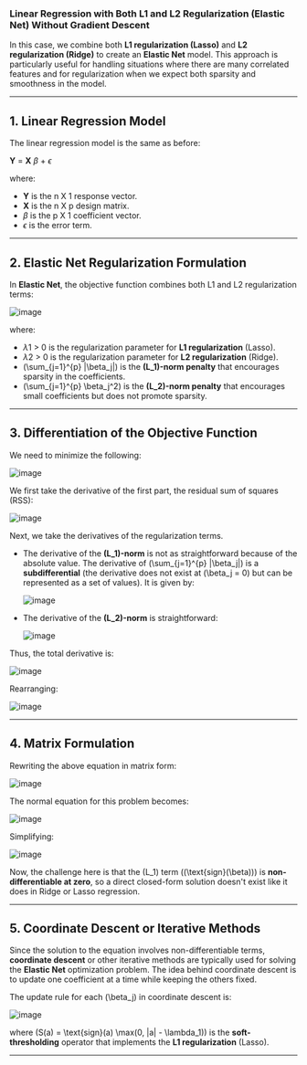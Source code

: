 ### **Linear Regression with Both L1 and L2 Regularization (Elastic Net) Without Gradient Descent**

In this case, we combine both **L1 regularization (Lasso)** and **L2 regularization (Ridge)** to create an **Elastic Net** model. This approach is particularly useful for handling situations where there are many correlated features and for regularization when we expect both sparsity and smoothness in the model.

---

## **1. Linear Regression Model**  

The linear regression model is the same as before:

**Y** = **X** $\beta$ + $\epsilon$

where:  
- **Y** is the n X 1 response vector.  
- **X** is the n X p design matrix.  
- $\beta$ is the p X 1 coefficient vector.  
- $\epsilon$ is the error term.

---

## **2. Elastic Net Regularization Formulation**

In **Elastic Net**, the objective function combines both L1 and L2 regularization terms:

![image](https://github.com/user-attachments/assets/3e1f8c56-9356-4eb9-95fd-26578ac5c897)


where:  
- $\lambda$1 > 0 is the regularization parameter for **L1 regularization** (Lasso).  
- $\lambda$2 > 0 is the regularization parameter for **L2 regularization** (Ridge).  
- \(\sum_{j=1}^{p} |\beta_j|\) is the **\(L_1\)-norm penalty** that encourages sparsity in the coefficients.  
- \(\sum_{j=1}^{p} \beta_j^2\) is the **\(L_2\)-norm penalty** that encourages small coefficients but does not promote sparsity.

---

## **3. Differentiation of the Objective Function**

We need to minimize the following:

![image](https://github.com/user-attachments/assets/86e06f11-616c-4d3e-acc3-bd12047aa872)


We first take the derivative of the first part, the residual sum of squares (RSS):

![image](https://github.com/user-attachments/assets/18dcc4bb-ebe5-4658-8ab9-3b9950dacdfb)


Next, we take the derivatives of the regularization terms.

- The derivative of the **\(L_1\)-norm** is not as straightforward because of the absolute value. The derivative of \(\sum_{j=1}^{p} |\beta_j|\) is a **subdifferential** (the derivative does not exist at \(\beta_j = 0\) but can be represented as a set of values). It is given by:

  ![image](https://github.com/user-attachments/assets/69748a02-b28b-491d-abdc-442e9041233a)


- The derivative of the **\(L_2\)-norm** is straightforward:

  ![image](https://github.com/user-attachments/assets/e7e1dc74-27c4-45d7-9f22-91e91d20843f)


Thus, the total derivative is:

![image](https://github.com/user-attachments/assets/dc5de3e4-60f9-4bcc-8731-a791d450e05e)


Rearranging:

![image](https://github.com/user-attachments/assets/c4c590d0-9c49-4cf4-9201-7f105de0bc61)


---

## **4. Matrix Formulation**

Rewriting the above equation in matrix form:

![image](https://github.com/user-attachments/assets/86e47af9-3a5c-48de-99e1-6bb4756479d1)


The normal equation for this problem becomes:

![image](https://github.com/user-attachments/assets/2e6cd649-3589-4492-b9e8-79c3989b0c25)


Simplifying:

![image](https://github.com/user-attachments/assets/9386d351-0308-475c-9c90-4d77757f75fb)


Now, the challenge here is that the \(L_1\) term (\(\text{sign}(\beta)\)) is **non-differentiable at zero**, so a direct closed-form solution doesn't exist like it does in Ridge or Lasso regression.

---

## **5. Coordinate Descent or Iterative Methods**

Since the solution to the equation involves non-differentiable terms, **coordinate descent** or other iterative methods are typically used for solving the **Elastic Net** optimization problem. The idea behind coordinate descent is to update one coefficient at a time while keeping the others fixed.

The update rule for each \(\beta_j\) in coordinate descent is:

![image](https://github.com/user-attachments/assets/a3e2d8cb-0754-4b9b-bdd3-e05832a42b87)


where \(S(a) = \text{sign}(a) \max(0, |a| - \lambda_1)\) is the **soft-thresholding** operator that implements the **L1 regularization** (Lasso).

---
